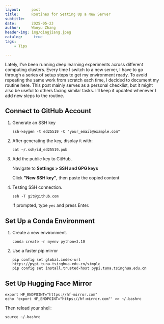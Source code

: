 ```yaml
---
layout:     post
title:      Routines for Setting Up a New Server
subtitle:   
date:       2025-05-23
author:     Wanyu Zhang
header-img: img/qingjiang.jpeg
catalog: 	 true
tags:
    - Tips

---
```


Lately, I’ve been running deep learning experiments across different computing clusters. Every time I switch to a new server, I have to go through a series of setup steps to get my environment ready. To avoid repeating the same work from scratch each time, I decided to document my routine here. This post mainly serves as a personal checklist, but it might also be useful to others facing similar tasks. I’ll keep it updated whenever I add new steps to the routine.

## Connect to GitHub Account

1. Generate an SSH key

   ```shell
   ssh-keygen -t ed25519 -C "your_email@example.com"
   ```

2. After generating the key, display it with:

   ```shell
   cat ~/.ssh/id_ed25519.pub
   ```

3. Add the public key to GitHub.

   Navigate to **Settings > SSH and GPG keys**

   Click **"New SSH key"**, then paste the copied content

4. Testing SSH connection.

   ```shell
   ssh -T git@github.com
   ```

   If prompted, type `yes` and press Enter.

## Set Up a Conda Environment

1. Create a new environment.

   ```shell
   conda create -n myenv python=3.10
   ```

2. Use a faster pip mirror

   ```shell
   pip config set global.index-url https://pypi.tuna.tsinghua.edu.cn/simple
   pip config set install.trusted-host pypi.tuna.tsinghua.edu.cn
   ```

## Set Up Hugging Face Mirror

```shell
export HF_ENDPOINT="https://hf-mirror.com"
echo 'export HF_ENDPOINT="https://hf-mirror.com"' >> ~/.bashrc
```

Then reload your shell:

```shell
source ~/.bashrc
```



